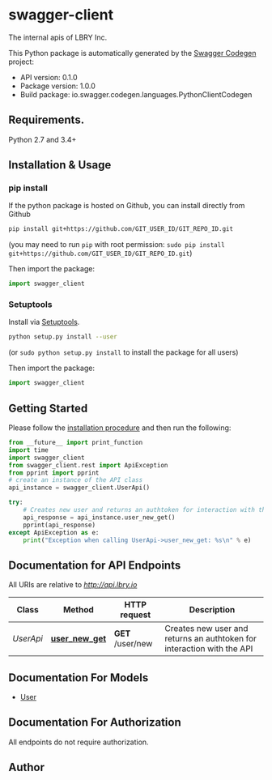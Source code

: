 # swagger-client
The internal apis of LBRY Inc.

This Python package is automatically generated by the [Swagger Codegen](https://github.com/swagger-api/swagger-codegen) project:

- API version: 0.1.0
- Package version: 1.0.0
- Build package: io.swagger.codegen.languages.PythonClientCodegen

## Requirements.

Python 2.7 and 3.4+

## Installation & Usage
### pip install

If the python package is hosted on Github, you can install directly from Github

```sh
pip install git+https://github.com/GIT_USER_ID/GIT_REPO_ID.git
```
(you may need to run `pip` with root permission: `sudo pip install git+https://github.com/GIT_USER_ID/GIT_REPO_ID.git`)

Then import the package:
```python
import swagger_client 
```

### Setuptools

Install via [Setuptools](http://pypi.python.org/pypi/setuptools).

```sh
python setup.py install --user
```
(or `sudo python setup.py install` to install the package for all users)

Then import the package:
```python
import swagger_client
```

## Getting Started

Please follow the [installation procedure](#installation--usage) and then run the following:

```python
from __future__ import print_function
import time
import swagger_client
from swagger_client.rest import ApiException
from pprint import pprint
# create an instance of the API class
api_instance = swagger_client.UserApi()

try:
    # Creates new user and returns an authtoken for interaction with the API
    api_response = api_instance.user_new_get()
    pprint(api_response)
except ApiException as e:
    print("Exception when calling UserApi->user_new_get: %s\n" % e)

```

## Documentation for API Endpoints

All URIs are relative to *http://api.lbry.io*

Class | Method | HTTP request | Description
------------ | ------------- | ------------- | -------------
*UserApi* | [**user_new_get**](docs/UserApi.md#user_new_get) | **GET** /user/new | Creates new user and returns an authtoken for interaction with the API


## Documentation For Models

 - [User](docs/User.md)


## Documentation For Authorization

 All endpoints do not require authorization.


## Author



